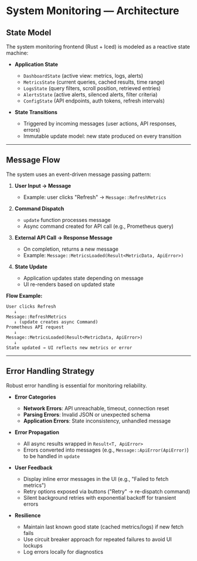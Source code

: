 # System Monitoring — Architecture

## State Model
The system monitoring frontend (Rust + Iced) is modeled as a reactive state machine:

- **Application State**
  - `DashboardState` (active view: metrics, logs, alerts)
  - `MetricsState` (current queries, cached results, time range)
  - `LogsState` (query filters, scroll position, retrieved entries)
  - `AlertsState` (active alerts, silenced alerts, filter criteria)
  - `ConfigState` (API endpoints, auth tokens, refresh intervals)

- **State Transitions**
  - Triggered by incoming messages (user actions, API responses, errors)
  - Immutable update model: new state produced on every transition

---

## Message Flow
The system uses an event-driven message passing pattern:

1. **User Input → Message**
   - Example: user clicks "Refresh" → `Message::RefreshMetrics`

2. **Command Dispatch**
   - `update` function processes message
   - Async command created for API call (e.g., Prometheus query)

3. **External API Call → Response Message**
   - On completion, returns a new message
   - Example: `Message::MetricsLoaded(Result<MetricData, ApiError>)`

4. **State Update**
   - Application updates state depending on message
   - UI re-renders based on updated state

**Flow Example:**
```
User clicks Refresh
   ↓
Message::RefreshMetrics
   ↓ (update creates async Command)
Prometheus API request
   ↓
Message::MetricsLoaded(Result<MetricData, ApiError>)
   ↓
State updated → UI reflects new metrics or error
```

---

## Error Handling Strategy
Robust error handling is essential for monitoring reliability.

- **Error Categories**
  - **Network Errors**: API unreachable, timeout, connection reset
  - **Parsing Errors**: Invalid JSON or unexpected schema
  - **Application Errors**: State inconsistency, unhandled message

- **Error Propagation**
  - All async results wrapped in `Result<T, ApiError>`
  - Errors converted into messages (e.g., `Message::ApiError(ApiError)`) to be handled in `update`

- **User Feedback**
  - Display inline error messages in the UI (e.g., "Failed to fetch metrics")
  - Retry options exposed via buttons ("Retry" → re-dispatch command)
  - Silent background retries with exponential backoff for transient errors

- **Resilience**
  - Maintain last known good state (cached metrics/logs) if new fetch fails
  - Use circuit breaker approach for repeated failures to avoid UI lockups
  - Log errors locally for diagnostics